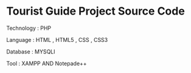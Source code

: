 # Tourist Guide Project Source Code 
  Technology : PHP
  
  Language : HTML , HTML5 , CSS , CSS3
  
  Database : MYSQLI
  
  Tool : XAMPP AND Notepade++
